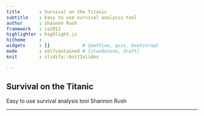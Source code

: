 ```yaml
---
title       : Survival on the Titanic
subtitle    : Easy to use survival analysis tool
author      : Shannon Rush
framework   : io2012
highlighter : highlight.js  
hitheme     : 
widgets     : []            # {mathjax, quiz, bootstrap}
mode        : selfcontained # {standalone, draft}
knit        : slidify::knit2slides

--- 
```


## Survival on the Titanic
Easy to use survival analysis tool
Shannon Rush

---
